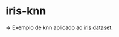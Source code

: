# iris-knn
=> Exemplo de knn aplicado ao [iris dataset](https://archive.ics.uci.edu/ml/datasets/iris).
